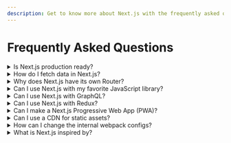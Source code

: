 ```yaml
---
description: Get to know more about Next.js with the frequently asked questions.
---
```


# Frequently Asked Questions

<details>
  <summary>Is Next.js production ready?</summary>
  <p>Yes! Next.js is used by many of the top websites in the world. See the
  <a href="/showcase">Showcase</a> for more info.</p>
</details>

<details>
  <summary>How do I fetch data in Next.js?</summary>
  Next.js provides a variety of methods depending on your use case. You can use:
  <ul>
    <li> Client-side rendering: Fetch data with <a href="/docs/basic-features/data-fetching/client-side#client-side-data-fetching-with-useeffect">useEffect</a> or <a href="/docs/basic-features/data-fetching/client-side#client-side-data-fetching-with-swr">SWR</a> inside your React components</li>
    <li> Server-side rendering with <a href="/docs/basic-features/data-fetching/get-server-side-props">getServerSideProps</a></li>
    <li> Static-site generation with <a href="/docs/basic-features/data-fetching/get-static-props">getStaticProps</a></li>
    <li> Incremental Static Regeneration by <a href="/docs/basic-features/data-fetching/incremental-static-regeneration.md">adding the `revalidate` prop to getStaticProps</a></li>
  </ul>
  To learn more about data fetching, visit our <a href="/docs/basic-features/data-fetching/overview.md">data fetching documentation</a>.
</details>

<details>
  <summary>Why does Next.js have its own Router?</summary>
  Next.js is special in that:
  <ul>
    <li>It uses a file-system based router which simplifies the app structure</li>
    <li>It supports shallow routing which allows you to change the URL without running data fetching methods</li>
    <li>Routes don’t need to be known ahead of time so we don't ship a route manifest</li>
    <li>Routes are always lazy-loadable</li>
  </ul>
    If you're migrating from React Router, see the <a href="/docs/migrating/from-react-router.md">migration documentation</a>.
</details>

<details>
  <summary>Can I use Next.js with my favorite JavaScript library?</summary>
  <p>Yes! We have hundreds of examples of this in action in our <a href="https://github.com/vercel/next.js/tree/canary/examples">examples directory</a>.</p>
</details>

<details>
  <summary>Can I use Next.js with GraphQL?</summary>
  <p>Yes! Here's an <a href="https://github.com/vercel/next.js/tree/canary/examples/with-apollo">example with Apollo</a> and an <a href="https://github.com/vercel/next.js/tree/canary/examples/api-routes-graphql">example API route with GraphQL</a>.</p>
</details>

<details>
  <summary>Can I use Next.js with Redux?</summary>
  <p>Yes! Here's an <a href="https://github.com/vercel/next.js/tree/canary/examples/with-redux">example with Redux</a> and an <a href="https://github.com/vercel/next.js/tree/canary/examples/with-redux-thunk">example with thunk</a>.</p>
</details>

<details>
  <summary>Can I make a Next.js Progressive Web App (PWA)?</summary>
   <p>Yes! Here's our <a href="https://github.com/vercel/next.js/tree/canary/examples/progressive-web-app">Next.js PWA Example</a>.</p>
</details>

<details>
  <summary>Can I use a CDN for static assets?</summary>
  <p>Yes! You can read more about how to do it <a href="/docs/api-reference/next.config.js/cdn-support-with-asset-prefix.md">here</a>.</p>
</details>

<details>
  <summary>How can I change the internal webpack configs?</summary>
  <p>Next.js tries its best to remove the overhead of webpack configurations through supporting the most popular use cases. For advanced cases where more control is needed, refer to the <a href="/docs/api-reference/next.config.js/custom-webpack-config.md">custom webpack config documentation</a>.</p>
</details>

<details>
  <summary>What is Next.js inspired by?</summary>
  <p>Many of the goals we set out to accomplish were the ones listed in The <a href="https://rauchg.com/2014/7-principles-of-rich-web-applications">7 principles of Rich Web Applications</a> by Guillermo Rauch.</p>

  <p>The ease-of-use of PHP is a great inspiration. We feel Next.js is a suitable replacement for many scenarios where you would otherwise use PHP to output HTML.</p>

  <p>Unlike PHP, we benefit from the ES6 module system and every page exports a component or function that can be easily imported for lazy evaluation or testing.</p>

  <p>As we were researching options for server-rendering React that didn’t involve a large number of steps, we came across <a href="https://github.com/facebookarchive/react-page">react-page</a> (now deprecated), a similar approach to Next.js by the creator of React Jordan Walke.</p>
</details>

